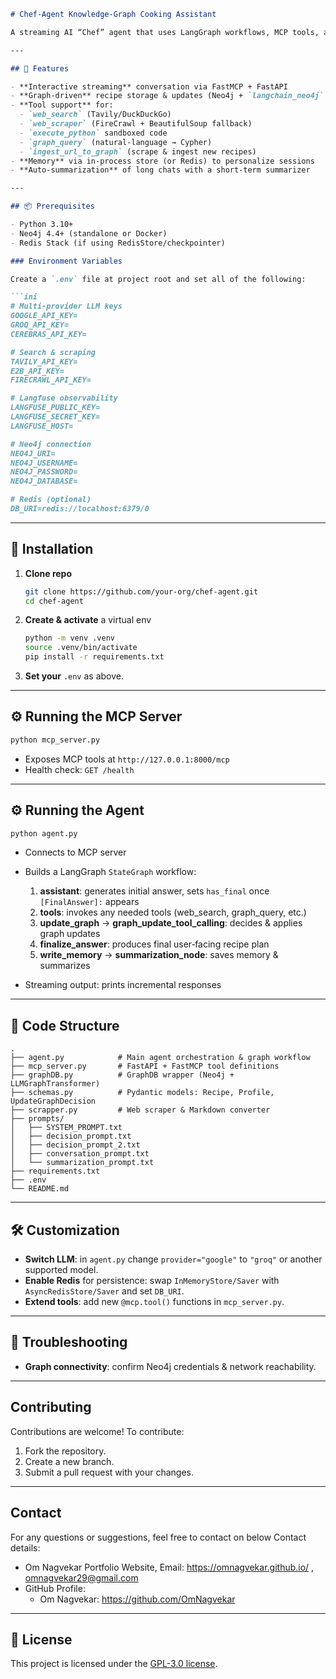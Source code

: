 ````markdown
# Chef‑Agent Knowledge‑Graph Cooking Assistant

A streaming AI “Chef” agent that uses LangGraph workflows, MCP tools, and a Neo4j‑backed recipe knowledge graph to answer cooking queries, update or ingest recipes, and remember user preferences.

---

## 🚀 Features

- **Interactive streaming** conversation via FastMCP + FastAPI  
- **Graph‑driven** recipe storage & updates (Neo4j + `langchain_neo4j` + `LLMGraphTransformer`)  
- **Tool support** for:
  - `web_search` (Tavily/DuckDuckGo)
  - `web_scraper` (FireCrawl + BeautifulSoup fallback)
  - `execute_python` sandboxed code
  - `graph_query` (natural‑language → Cypher)
  - `ingest_url_to_graph` (scrape & ingest new recipes)
- **Memory** via in‑process store (or Redis) to personalize sessions  
- **Auto‑summarization** of long chats with a short‑term summarizer  

---

## 📦 Prerequisites

- Python 3.10+  
- Neo4j 4.4+ (standalone or Docker)  
- Redis Stack (if using RedisStore/checkpointer)  

### Environment Variables

Create a `.env` file at project root and set all of the following:

```ini
# Multi‑provider LLM keys
GOOGLE_API_KEY=
GROQ_API_KEY=
CEREBRAS_API_KEY=

# Search & scraping
TAVILY_API_KEY=
E2B_API_KEY=
FIRECRAWL_API_KEY=

# Langfuse observability
LANGFUSE_PUBLIC_KEY=
LANGFUSE_SECRET_KEY=
LANGFUSE_HOST=

# Neo4j connection
NEO4J_URI=
NEO4J_USERNAME=
NEO4J_PASSWORD=
NEO4J_DATABASE=

# Redis (optional)
DB_URI=redis://localhost:6379/0
````

---

## 🔧 Installation

1. **Clone repo**

   ```bash
   git clone https://github.com/your-org/chef-agent.git
   cd chef-agent
   ```

2. **Create & activate** a virtual env

   ```bash
   python -m venv .venv
   source .venv/bin/activate
   pip install -r requirements.txt
   ```

3. **Set your** `.env` as above.

---

## ⚙️ Running the MCP Server

```bash
python mcp_server.py
```

* Exposes MCP tools at `http://127.0.0.1:8000/mcp`
* Health check: `GET /health`

---

## ⚙️ Running the Agent

```bash
python agent.py
```

* Connects to MCP server
* Builds a LangGraph `StateGraph` workflow:

  1. **assistant**: generates initial answer, sets `has_final` once `[FinalAnswer]:` appears
  2. **tools**: invokes any needed tools (web\_search, graph\_query, etc.)
  3. **update\_graph** → **graph\_update\_tool\_calling**: decides & applies graph updates
  4. **finalize\_answer**: produces final user‑facing recipe plan
  5. **write\_memory** → **summarization\_node**: saves memory & summarizes
* Streaming output: prints incremental responses

---

## 📂 Code Structure

```
.
├── agent.py            # Main agent orchestration & graph workflow
├── mcp_server.py       # FastAPI + FastMCP tool definitions
├── graphDB.py          # GraphDB wrapper (Neo4j + LLMGraphTransformer)
├── schemas.py          # Pydantic models: Recipe, Profile, UpdateGraphDecision
├── scrapper.py         # Web scraper & Markdown converter
├── prompts/
│   ├── SYSTEM_PROMPT.txt
│   ├── decision_prompt.txt
│   ├── decision_prompt_2.txt
│   ├── conversation_prompt.txt
│   └── summarization_prompt.txt
├── requirements.txt
├── .env
└── README.md
```

---

## 🛠️ Customization

* **Switch LLM**: in `agent.py` change `provider="google"` to `"groq"` or another supported model.
* **Enable Redis** for persistence: swap `InMemoryStore/Saver` with `AsyncRedisStore/Saver` and set `DB_URI`.
* **Extend tools**: add new `@mcp.tool()` functions in `mcp_server.py`.

---

## 🐞 Troubleshooting

* **Graph connectivity**: confirm Neo4j credentials & network reachability.

---

## Contributing

Contributions are welcome! To contribute:
1. Fork the repository.
2. Create a new branch.
3. Submit a pull request with your changes.

---

## Contact

For any questions or suggestions, feel free to contact on below Contact details:

- Om Nagvekar Portfolio Website, Email: https://omnagvekar.github.io/ , omnagvekar29@gmail.com
- GitHub Profile:
   - Om Nagvekar: https://github.com/OmNagvekar

---

## 📜 License

This project is licensed under the [GPL-3.0 license](LICENSE).
